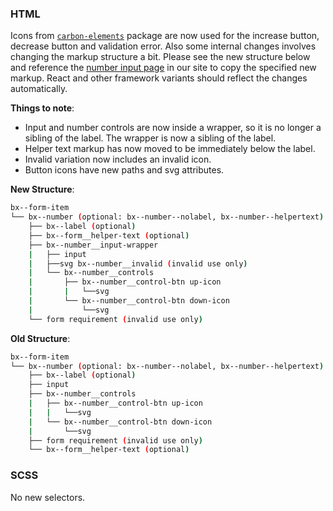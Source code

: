 ### HTML

Icons from [`carbon-elements`](https://github.com/IBM/carbon-elements) package are now used for the increase button, decrease button and validation error. Also some internal changes involves changing the markup structure a bit. Please see the new structure below and reference the [number input page](https://next.carbondesignsystem.com/components/number-input/code) in our site to copy the specified new markup. React and other framework variants should reflect the changes automatically.

**Things to note**:

- Input and number controls are now inside a wrapper, so it is no longer a sibling of the label. The wrapper is now a sibling of the label.
- Helper text markup has now moved to be immediately below the label.
- Invalid variation now includes an invalid icon.
- Button icons have new paths and svg attributes.

**New Structure**:

```bash
bx--form-item
└── bx--number (optional: bx--number--nolabel, bx--number--helpertext)
	├── bx--label (optional)
	├── bx--form__helper-text (optional)
    ├── bx--number__input-wrapper
   	|	├── input
    |	├──svg bx--number__invalid (invalid use only)
    | 	└── bx--number__controls
    | 		├── bx--number__control-btn up-icon
    |		|	└──svg
    |		└── bx--number__control-btn down-icon
    |			└──svg
	└── form requirement (invalid use only)
```

**Old Structure**:

```bash
bx--form-item
└── bx--number (optional: bx--number--nolabel, bx--number--helpertext)
	├── bx--label (optional)
	├── input
    ├── bx--number__controls
    | 	├── bx--number__control-btn up-icon
    |	|	└──svg
    |	└── bx--number__control-btn down-icon
    |		└──svg
    ├── form requirement (invalid use only)
	└── bx--form__helper-text (optional)
```

### SCSS

No new selectors.
